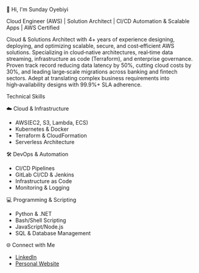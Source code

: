 👋 Hi, I'm Sunday Oyebiyi

Cloud Engineer (AWS) | Solution Architect | CI/CD Automation & Scalable Apps | AWS Certified

Cloud & Solutions Architect with 4+ years of experience designing, deploying, and optimizing scalable, secure, and cost‑efficient AWS solutions. Specializing in cloud‑native architectures, real‑time data streaming, infrastructure as code (Terraform), and enterprise governance. Proven track record reducing data latency by 50%, cutting cloud costs by 30%, and leading large‑scale migrations across banking and fintech sectors. Adept at translating complex business requirements into high‑availability designs with 99.9%+ SLA adherence.

Technical Skills

☁️ Cloud & Infrastructure
- AWS(EC2, S3, Lambda, ECS)
- Kubernetes & Docker
- Terraform & CloudFormation
- Serverless Architecture

🛠️ DevOps & Automation
- CI/CD Pipelines
- GitLab CI/CD & Jenkins
- Infrastructure as Code
- Monitoring & Logging

💻 Programming & Scripting
- Python & .NET
- Bash/Shell Scripting
- JavaScript/Node.js
- SQL & Database Management



🌐 Connect with Me
- [LinkedIn](https://www.linkedin.com/in/sunday-oyebiyi/)
- [Personal Website](https://oyebiyi.myloveboxes.com/)
